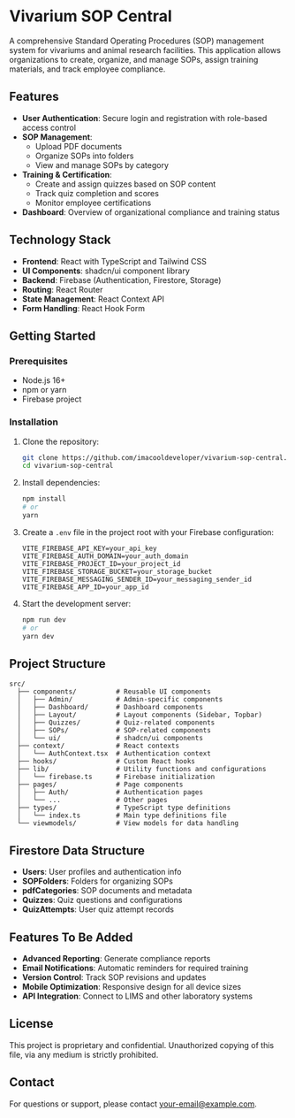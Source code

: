 
# Vivarium SOP Central

A comprehensive Standard Operating Procedures (SOP) management system for vivariums and animal research facilities. This application allows organizations to create, organize, and manage SOPs, assign training materials, and track employee compliance.

## Features

- **User Authentication**: Secure login and registration with role-based access control
- **SOP Management**: 
  - Upload PDF documents
  - Organize SOPs into folders
  - View and manage SOPs by category
- **Training & Certification**: 
  - Create and assign quizzes based on SOP content
  - Track quiz completion and scores
  - Monitor employee certifications
- **Dashboard**: Overview of organizational compliance and training status

## Technology Stack

- **Frontend**: React with TypeScript and Tailwind CSS
- **UI Components**: shadcn/ui component library
- **Backend**: Firebase (Authentication, Firestore, Storage)
- **Routing**: React Router
- **State Management**: React Context API
- **Form Handling**: React Hook Form

## Getting Started

### Prerequisites

- Node.js 16+ 
- npm or yarn
- Firebase project

### Installation

1. Clone the repository:
   ```bash
   git clone https://github.com/imacooldeveloper/vivarium-sop-central.git
   cd vivarium-sop-central
   ```

2. Install dependencies:
   ```bash
   npm install
   # or
   yarn
   ```

3. Create a `.env` file in the project root with your Firebase configuration:
   ```
   VITE_FIREBASE_API_KEY=your_api_key
   VITE_FIREBASE_AUTH_DOMAIN=your_auth_domain
   VITE_FIREBASE_PROJECT_ID=your_project_id
   VITE_FIREBASE_STORAGE_BUCKET=your_storage_bucket
   VITE_FIREBASE_MESSAGING_SENDER_ID=your_messaging_sender_id
   VITE_FIREBASE_APP_ID=your_app_id
   ```

4. Start the development server:
   ```bash
   npm run dev
   # or
   yarn dev
   ```

## Project Structure

```
src/
  ├── components/          # Reusable UI components
  │   ├── Admin/           # Admin-specific components
  │   ├── Dashboard/       # Dashboard components
  │   ├── Layout/          # Layout components (Sidebar, Topbar)
  │   ├── Quizzes/         # Quiz-related components
  │   ├── SOPs/            # SOP-related components
  │   └── ui/              # shadcn/ui components
  ├── context/             # React contexts
  │   └── AuthContext.tsx  # Authentication context
  ├── hooks/               # Custom React hooks
  ├── lib/                 # Utility functions and configurations
  │   └── firebase.ts      # Firebase initialization
  ├── pages/               # Page components
  │   ├── Auth/            # Authentication pages
  │   └── ...              # Other pages
  ├── types/               # TypeScript type definitions
  │   └── index.ts         # Main type definitions file
  └── viewmodels/          # View models for data handling
```

## Firestore Data Structure

- **Users**: User profiles and authentication info
- **SOPFolders**: Folders for organizing SOPs
- **pdfCategories**: SOP documents and metadata
- **Quizzes**: Quiz questions and configurations
- **QuizAttempts**: User quiz attempt records

## Features To Be Added

- **Advanced Reporting**: Generate compliance reports
- **Email Notifications**: Automatic reminders for required training
- **Version Control**: Track SOP revisions and updates
- **Mobile Optimization**: Responsive design for all device sizes
- **API Integration**: Connect to LIMS and other laboratory systems

## License

This project is proprietary and confidential. Unauthorized copying of this file, via any medium is strictly prohibited.

## Contact

For questions or support, please contact [your-email@example.com](mailto:your-email@example.com).
